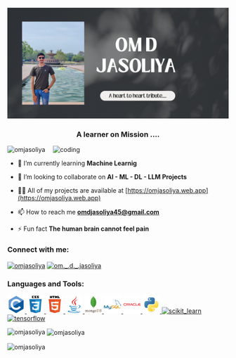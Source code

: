 ![logo](https://github.com/omjasoliya/omjasoliya/blob/main/banner.jpg)

<h3 align="center">A learner on Mission ....</h3>

<img align="right" alt="coding" width="400" src = "https://camo.githubusercontent.com/97cb98b662f174dde769da3eb2370e56d46bc30bd056f1ed2967472386493521/68747470733a2f2f6d656469612e74656e6f722e636f6d2f663169495138696d74464541414141642f636f6d70757461646f72612e676966">

<p align="left"> <img src="https://komarev.com/ghpvc/?username=omjasoliya&label=Profile%20views&color=0e75b6&style=flat" alt="omjasoliya" /> </p>

- 🌱 I’m currently learning **Machine Learnig**

- 👯 I’m looking to collaborate on **AI - ML - DL - LLM Projects**

- 👨‍💻 All of my projects are available at [https://omjasoliya.web.app](https://omjasoliya.web.app)

- 📫 How to reach me **omdjasoliya45@gmail.com**

- ⚡ Fun fact **The human brain cannot feel pain**

<h3 align="left">Connect with me:</h3>
<p align="left">
<a href="https://linkedin.com/in/omjasoliya" target="blank"><img align="center" src="https://raw.githubusercontent.com/rahuldkjain/github-profile-readme-generator/master/src/images/icons/Social/linked-in-alt.svg" alt="omjasoliya" height="30" width="40" /></a>
<a href="https://instagram.com/om._.d._.jasoliya" target="blank"><img align="center" src="https://raw.githubusercontent.com/rahuldkjain/github-profile-readme-generator/master/src/images/icons/Social/instagram.svg" alt="om._.d._.jasoliya" height="30" width="40" /></a>
</p>

<h3 align="left">Languages and Tools:</h3>
<p align="left"> <a href="https://www.cprogramming.com/" target="_blank" rel="noreferrer"> <img src="https://raw.githubusercontent.com/devicons/devicon/master/icons/c/c-original.svg" alt="c" width="40" height="40"/> </a> <a href="https://www.w3schools.com/css/" target="_blank" rel="noreferrer"> <img src="https://raw.githubusercontent.com/devicons/devicon/master/icons/css3/css3-original-wordmark.svg" alt="css3" width="40" height="40"/> </a> <a href="https://www.w3.org/html/" target="_blank" rel="noreferrer"> <img src="https://raw.githubusercontent.com/devicons/devicon/master/icons/html5/html5-original-wordmark.svg" alt="html5" width="40" height="40"/> </a> <a href="https://www.java.com" target="_blank" rel="noreferrer"> <img src="https://raw.githubusercontent.com/devicons/devicon/master/icons/java/java-original.svg" alt="java" width="40" height="40"/> </a> <a href="https://www.mongodb.com/" target="_blank" rel="noreferrer"> <img src="https://raw.githubusercontent.com/devicons/devicon/master/icons/mongodb/mongodb-original-wordmark.svg" alt="mongodb" width="40" height="40"/> </a> <a href="https://www.mysql.com/" target="_blank" rel="noreferrer"> <img src="https://raw.githubusercontent.com/devicons/devicon/master/icons/mysql/mysql-original-wordmark.svg" alt="mysql" width="40" height="40"/> </a> <a href="https://www.oracle.com/" target="_blank" rel="noreferrer"> <img src="https://raw.githubusercontent.com/devicons/devicon/master/icons/oracle/oracle-original.svg" alt="oracle" width="40" height="40"/> </a> <a href="https://www.python.org" target="_blank" rel="noreferrer"> <img src="https://raw.githubusercontent.com/devicons/devicon/master/icons/python/python-original.svg" alt="python" width="40" height="40"/> </a> <a href="https://scikit-learn.org/" target="_blank" rel="noreferrer"> <img src="https://upload.wikimedia.org/wikipedia/commons/0/05/Scikit_learn_logo_small.svg" alt="scikit_learn" width="40" height="40"/> </a> <a href="https://www.tensorflow.org" target="_blank" rel="noreferrer"> <img src="https://www.vectorlogo.zone/logos/tensorflow/tensorflow-icon.svg" alt="tensorflow" width="40" height="40"/> </a> </p>

<p><img align="left" src="https://github-readme-stats.vercel.app/api/top-langs?username=omjasoliya&show_icons=true&locale=en&layout=compact" alt="omjasoliya" /></p>

<p>&nbsp;<img align="center" src="https://github-readme-stats.vercel.app/api?username=omjasoliya&show_icons=true&locale=en" alt="omjasoliya" /></p>

<p><img align="center" src="https://github-readme-streak-stats.herokuapp.com/?user=omjasoliya&" alt="omjasoliya" /></p>
